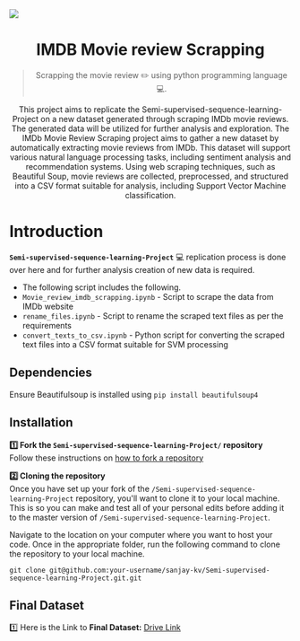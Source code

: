 <img src="https://raw.githubusercontent.com/sanjay-kv/Semi-supervised-sequence-learning-Project/main/imdb_review_scrapping/Header_images/Imdb_scrapping.png" align="center"/>

<h1 align="center">IMDB Movie review Scrapping</h1>
<blockquote align="center">Scrapping the movie review ✏️ using python programming language💻.  </blockquote>
<p align="center">This project aims to replicate the Semi-supervised-sequence-learning-Project on a new dataset generated through scraping IMDb movie reviews. The generated data will be utilized for further analysis and exploration. 
The IMDb Movie Review Scraping project aims to gather a new dataset by automatically extracting movie reviews from IMDb. This dataset will support various natural language processing tasks, including sentiment analysis and recommendation systems. Using web scraping techniques, such as Beautiful Soup, movie reviews are collected, preprocessed, and structured into a CSV format suitable for analysis, including Support Vector Machine classification. </p>



# Introduction

**`Semi-supervised-sequence-learning-Project`** :computer: replication process is done over here and for further analysis creation of new data is required.

- The following script includes the following.
- `Movie_review_imdb_scrapping.ipynb` - Script to scrape the data from IMDb website
- `rename_files.ipynb` - Script to rename the scraped text files as per the requirements
- `convert_texts_to_csv.ipynb` - Python script for converting the scraped text files into a CSV format suitable for SVM processing



## Dependencies

Ensure Beautifulsoup is installed using `pip install beautifulsoup4`

## Installation

**1️⃣ Fork the `Semi-supervised-sequence-learning-Project/` repository**  
Follow these instructions on [how to fork a repository](https://help.github.com/en/articles/fork-a-repo)

**2️⃣ Cloning the repository**  
Once you have set up your fork of the `/Semi-supervised-sequence-learning-Project` repository, you'll want to clone it to your local machine. This is so you can make and test all of your personal edits before adding it to the master version of `/Semi-supervised-sequence-learning-Project`.

Navigate to the location on your computer where you want to host your code. Once in the appropriate folder, run the following command to clone the repository to your local machine.

```
git clone git@github.com:your-username/sanjay-kv/Semi-supervised-sequence-learning-Project.git.git
```

## Final Dataset

1️⃣ Here is the Link to **Final Dataset:** [Drive Link](https://drive.google.com/file/d/1sTNAeuy-99Hao0V5AOVznLXyDJC2zuFn/view?usp=sharing)



